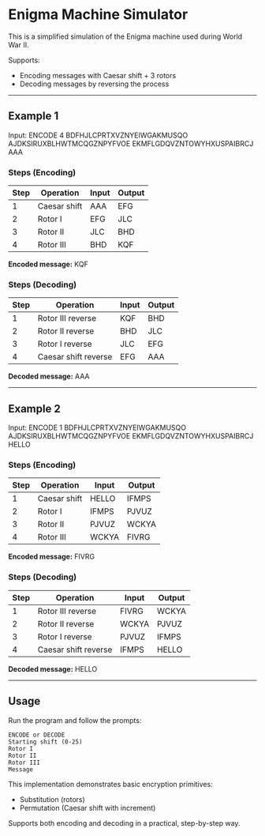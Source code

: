 # Enigma Machine Simulator

This is a simplified simulation of the Enigma machine used during World War II.

Supports:

* Encoding messages with Caesar shift + 3 rotors
* Decoding messages by reversing the process

---

## Example 1

Input:
ENCODE
4
BDFHJLCPRTXVZNYEIWGAKMUSQO
AJDKSIRUXBLHWTMCQGZNPYFVOE
EKMFLGDQVZNTOWYHXUSPAIBRCJ
AAA

### Steps (Encoding)

| Step | Operation    | Input | Output |
| ---- | ------------ | ----- | ------ |
| 1    | Caesar shift | AAA   | EFG    |
| 2    | Rotor I      | EFG   | JLC    |
| 3    | Rotor II     | JLC   | BHD    |
| 4    | Rotor III    | BHD   | KQF    |

**Encoded message:** KQF

### Steps (Decoding)

| Step | Operation            | Input | Output |
| ---- | -------------------- | ----- | ------ |
| 1    | Rotor III reverse    | KQF   | BHD    |
| 2    | Rotor II reverse     | BHD   | JLC    |
| 3    | Rotor I reverse      | JLC   | EFG    |
| 4    | Caesar shift reverse | EFG   | AAA    |

**Decoded message:** AAA

---

## Example 2

Input:
ENCODE
1
BDFHJLCPRTXVZNYEIWGAKMUSQO
AJDKSIRUXBLHWTMCQGZNPYFVOE
EKMFLGDQVZNTOWYHXUSPAIBRCJ
HELLO

### Steps (Encoding)

| Step | Operation    | Input | Output |
| ---- | ------------ | ----- | ------ |
| 1    | Caesar shift | HELLO | IFMPS  |
| 2    | Rotor I      | IFMPS | PJVUZ  |
| 3    | Rotor II     | PJVUZ | WCKYA  |
| 4    | Rotor III    | WCKYA | FIVRG  |

**Encoded message:** FIVRG

### Steps (Decoding)

| Step | Operation            | Input | Output |
| ---- | -------------------- | ----- | ------ |
| 1    | Rotor III reverse    | FIVRG | WCKYA  |
| 2    | Rotor II reverse     | WCKYA | PJVUZ  |
| 3    | Rotor I reverse      | PJVUZ | IFMPS  |
| 4    | Caesar shift reverse | IFMPS | HELLO  |

**Decoded message:** HELLO

---

## Usage

Run the program and follow the prompts:

```
ENCODE or DECODE
Starting shift (0-25)
Rotor I
Rotor II
Rotor III
Message
```

This implementation demonstrates basic encryption primitives:

* Substitution (rotors)
* Permutation (Caesar shift with increment)

Supports both encoding and decoding in a practical, step-by-step way.
